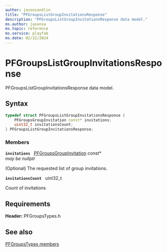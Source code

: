 ```yaml
---
author: jasonsandlin
title: "PFGroupsListGroupInvitationsResponse"
description: "PFGroupsListGroupInvitationsResponse data model."
ms.author: jasonsa
ms.topic: reference
ms.service: playfab
ms.date: 02/22/2024
---
```


# PFGroupsListGroupInvitationsResponse  

PFGroupsListGroupInvitationsResponse data model.  

## Syntax  
  
```cpp
typedef struct PFGroupsListGroupInvitationsResponse {  
    PFGroupsGroupInvitation const* invitations;  
    uint32_t invitationsCount;  
} PFGroupsListGroupInvitationsResponse;  
```
  
### Members  
  
**`invitations`** &nbsp; [PFGroupsGroupInvitation](pfgroupsgroupinvitation.md) const*  
*may be nullptr*  
  
(Optional) The requested list of group invitations.
  
**`invitationsCount`** &nbsp; uint32_t  
  
Count of invitations
  
  
## Requirements  
  
**Header:** PFGroupsTypes.h
  
## See also  
[PFGroupsTypes members](../pfgroupstypes_members.md)  

  
  
